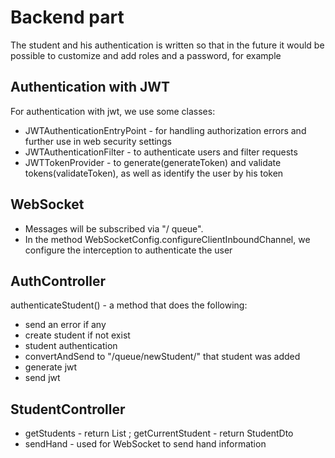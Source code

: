 # Backend part
The student and his authentication is written so that in the future it would be possible to customize and add roles and a password, for example

## Authentication with JWT
For authentication with jwt, we use some classes:
* JWTAuthenticationEntryPoint - for handling authorization errors and further use in web security settings
* JWTAuthenticationFilter - to authenticate users and filter requests
* JWTTokenProvider - to generate(generateToken) and validate tokens(validateToken), as well as identify the user by his token


## WebSocket
* Messages will be subscribed via "/ queue".
* In the method WebSocketConfig.configureClientInboundChannel, we configure the interception to authenticate the user

## AuthController
authenticateStudent() - a method that does the following:
* send an error if any
* create student if not exist
* student authentication
* convertAndSend to "/queue/newStudent/"  that student was added
* generate jwt
* send jwt

## StudentController
* getStudents - return List<StudentDto> ; getCurrentStudent - return StudentDto
* sendHand - used for WebSocket to send hand information

